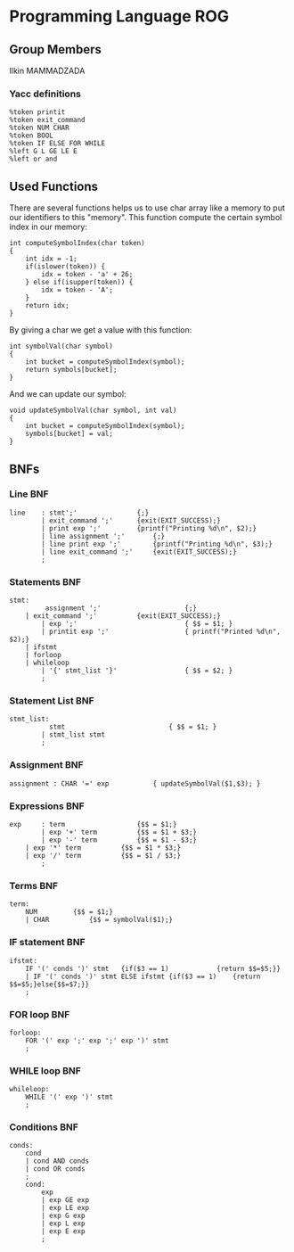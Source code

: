 # Programming Language ROG

## Group Members

Ilkin MAMMADZADA


### Yacc definitions
```
%token printit		
%token exit_command
%token NUM CHAR
%token BOOL
%token IF ELSE FOR WHILE
%left G L GE LE E
%left or and
```
## Used Functions

There are several functions helps us to use char array like a memory to put our identifiers to this "memory".
This function compute the certain symbol index in our memory:
```
int computeSymbolIndex(char token)
{
	int idx = -1;
	if(islower(token)) {
		idx = token - 'a' + 26;
	} else if(isupper(token)) {
		idx = token - 'A';
	}
	return idx;
} 
```
By giving a char we get a value with this function:
```
int symbolVal(char symbol)
{
	int bucket = computeSymbolIndex(symbol);
	return symbols[bucket];
}
```
And we can update our symbol:
```
void updateSymbolVal(char symbol, int val)
{
	int bucket = computeSymbolIndex(symbol);
	symbols[bucket] = val;
}
```

## BNFs

### Line BNF

```
line    : stmt';'				{;}
		| exit_command ';'		{exit(EXIT_SUCCESS);}
		| print exp ';'			{printf("Printing %d\n", $2);}
		| line assignment ';'		{;}
		| line print exp ';'		{printf("Printing %d\n", $3);}
		| line exit_command ';'		{exit(EXIT_SUCCESS);}
        ;
```
### Statements BNF
```
stmt:
         assignment ';'                 	{;}
	| exit_command ';'			{exit(EXIT_SUCCESS);}
        | exp ';'                       	{ $$ = $1; }
        | printit exp ';'               	{ printf("Printed %d\n", $2);}
	| ifstmt
	| forloop
	| whileloop
        | '{' stmt_list '}'             	{ $$ = $2; }
        ;
```

### Statement List BNF
```
stmt_list:
          stmt                  		{ $$ = $1; }
        | stmt_list stmt        
        ;
```

### Assignment BNF
```
assignment : CHAR '=' exp  			{ updateSymbolVal($1,$3); }
```

### Expressions BNF
```
exp    	: term                  {$$ = $1;}
       	| exp '+' term          {$$ = $1 + $3;}
       	| exp '-' term          {$$ = $1 - $3;}
	| exp '*' term          {$$ = $1 * $3;}
	| exp '/' term          {$$ = $1 / $3;}
       	;
```

### Terms BNF
```
term:
	NUM			{$$ = $1;}
	| CHAR			{$$ = symbolVal($1);} 
```

### IF statement BNF
```
ifstmt:
	IF '(' conds ')' stmt	{if($3 == 1)			{return $$=$5;}}
	| IF '(' conds ')' stmt ELSE ifstmt {if($3 == 1)	{return $$=$5;}else{$$=$7;}}
	;
```

### FOR loop BNF
```
forloop:
	FOR '(' exp ';' exp ';' exp ')' stmt
	;
```

### WHILE loop BNF
```
whileloop:
	WHILE '(' exp ')' stmt
	;
```

### Conditions BNF
```
conds:
	cond
	| cond AND conds
	| cond OR conds
	;
	cond:
		exp
		| exp GE exp
		| exp LE exp
		| exp G exp
		| exp L exp
		| exp E exp
		;
```
